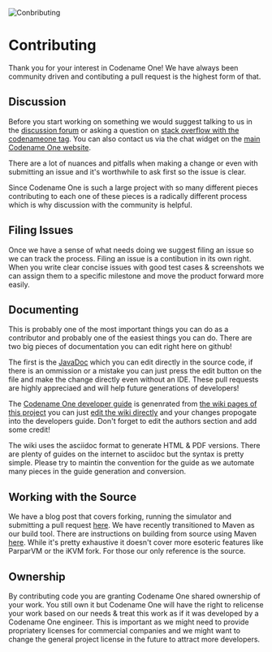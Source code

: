 ![Conbributing](https://i.imgur.com/UrW2kEH.jpg)

# Contributing

Thank you for your interest in Codename One! We have always been community driven and contibuting a pull request is the highest form of that.

## Discussion

Before you start working on something we would suggest talking to us in the [discussion forum](https://www.codenameone.com/discussion-forum.html) or asking a question on [stack overflow with the codenameone tag](http://stackoverflow.com/tags/codenameone). You can also contact us via the chat widget on the [main Codename One website](https://www.codenameone.com).

There are a lot of nuances and pitfalls when making a change or even with submitting an issue and it's worthwhile to ask first so the issue is clear.

Since Codename One is such a large project with so many different pieces contributing to each one of these pieces is a radically different process which is why discussion with the community is helpful.

## Filing Issues

Once we have a sense of what needs doing we suggest filing an issue so we can track the process. Filing an issue is a contibution in its own right. When you write clear concise issues with good test cases & screenshots we can assign them to a specific milestone and move the product forward more easily.

## Documenting

This is probably one of the most important things you can do as a contributor and probably one of the easiest things you can do. There are two big pieces of documentation you can edit right here on github!

The first is the [JavaDoc](https://www.codenameone.com/javadoc/) which you can edit directly in the source code, if there is an ommission or a mistake you can just press the edit button on the file and make the change directly even without an IDE. These pull requests are highly appreciaed and will help future generations of developers!

The [Codename One developer guide](https://www.codenameone.com/manual/) is genenrated from [the wiki pages of this project](https://github.com/codenameone/CodenameOne/wiki/) you can just [edit the wiki directly](https://www.codenameone.com/blog/wiki-parparvm-performance-actionevent-type.html) and your changes propogate into the developers guide. Don't forget to edit the authors section and add some credit!

The wiki uses the asciidoc format to generate HTML & PDF versions. There are plenty of guides on the internet to asciidoc but the syntax is pretty simple. Please try to maintin the convention for the guide as we automate many pieces in the guide generation and conversion.

## Working with the Source

We have a blog post that covers forking, running the simulator and submitting a pull request [here](http://www.codenameone.com/blog/how-to-use-the-codename-one-sources.html).  We have recently transitioned to Maven as our build tool.  There are instructions on building from source using Maven [here](https://www.codenameone.com/blog/building-codename-one-from-source-maven-edition.html). While it's pretty exhaustive it doesn't cover more esoteric features like ParparVM or the iKVM fork. For those our only reference is the source.

## Ownership

By contributing code you are granting Codename One shared ownership of your work. You still own it but Codename One will have the right to relicense your work based on our needs & treat this work as if it was developed by a Codename One engineer. This is important as we might need to provide propriatery licenses for commercial companies and we might want to change the general project license in the future to attract more developers.
